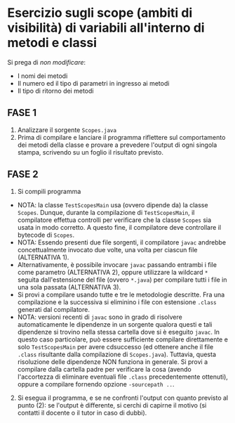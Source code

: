 # Esercizio sugli scope (ambiti di visibilità) di variabili all'interno di metodi e classi

Si prega di *non modificare*:

* I nomi dei metodi
* Il numero ed il tipo di parametri in ingresso ai metodi
* Il tipo di ritorno dei metodi

## FASE 1

1. Analizzare il sorgente `Scopes.java`
2. Prima di compilare e lanciare il programma riflettere sul comportamento dei metodi della classe e provare a prevedere l'output di ogni singola stampa, scrivendo su un foglio il risultato previsto.

## FASE 2

1. Si compili programma
  * NOTA: la classe `TestScopesMain` usa (ovvero dipende da) la classe `Scopes`.
    Dunque, durante la compilazione di `TestScopesMain`, il compilatore effettua 
    controlli per verificare che la classe `Scopes` sia usata in modo corretto.
    A questo fine, il compilatore deve controllare il bytecode di `Scopes`.
  * NOTA: Essendo presenti due file sorgenti,
    il compilatore `javac` andrebbe concettualmente invocato due volte,
    una volta per ciascun file (ALTERNATIVA 1).
  * Alternativamente,
    è possibile invocare `javac` passando entrambi i file come parametro (ALTERNATIVA 2),
    oppure utilizzare la wildcard `*` seguita dall'estensione del file (ovvero `*.java`) per compilare tutti i file in una sola passata (ALTERNATIVA 3).
  * Si provi a compilare usando tutte e tre le metodologie descritte.
    Fra una compilazione e la successiva si eliminino i file con estensione `.class` generati dal compilatore.
  * NOTA: versioni recenti di `javac` sono in grado di risolvere automaticamente le
    dipendenze in un sorgente qualora questi e tali dipendenze si trovino nella stessa cartella 
    dove si è eseguito `javac`. In questo caso particolare, può essere sufficiente compilare direttamente e solo `TestScopesMain` per avere cdsuccesso (ed ottenere anche il file `.class` risultante dalla compilazione di `Scopes.java`). Tuttavia, questa risoluzione delle dipendenze NON funziona in generale. Si provi a compilare dalla cartella padre per verificare la cosa (avendo l'accortezza di eliminare eventuali file `.class` precedentemente ottenuti), 
    oppure a compilare fornendo opzione `-sourcepath ..`.
2. Si esegua il programma, e se ne confronti l'output con quanto previsto al punto (2):
  se l'output è differente, si cerchi di capirne il motivo (si contatti il docente o il tutor in caso di dubbi).